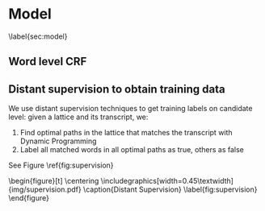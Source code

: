 Model
====
\label{sec:model}

## Word level CRF
## Distant supervision to obtain training data

We use distant supervision techniques to get training labels on candidate level: given a lattice and its transcript, we:

1. Find optimal paths in the lattice that matches the transcript with Dynamic Programming
2. Label all matched words in all optimal paths as true, others as false

See Figure \ref{fig:supervision}

\begin{figure}[t]
\centering
\includegraphics[width=0.45\textwidth]{img/supervision.pdf}
\caption{Distant Supervision}
\label{fig:supervision}
\end{figure}
